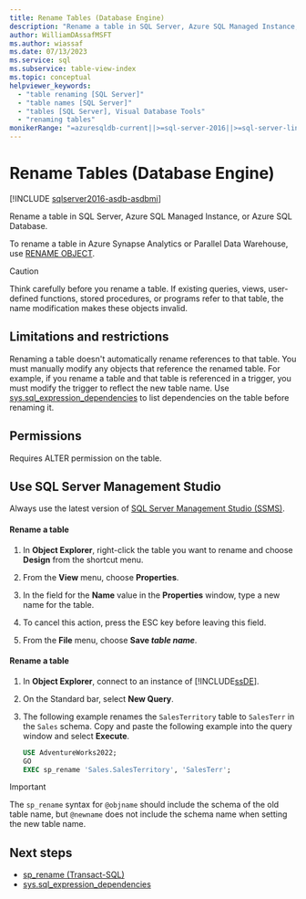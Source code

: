 ```yaml
---
title: Rename Tables (Database Engine)
description: "Rename a table in SQL Server, Azure SQL Managed Instance, or Azure SQL Database."
author: WilliamDAssafMSFT
ms.author: wiassaf
ms.date: 07/13/2023
ms.service: sql
ms.subservice: table-view-index
ms.topic: conceptual
helpviewer_keywords:
  - "table renaming [SQL Server]"
  - "table names [SQL Server]"
  - "tables [SQL Server], Visual Database Tools"
  - "renaming tables"
monikerRange: "=azuresqldb-current||>=sql-server-2016||>=sql-server-linux-2017||=azuresqldb-mi-current"
---
```


# Rename Tables (Database Engine)

[!INCLUDE [sqlserver2016-asdb-asdbmi](../../includes/applies-to-version/sqlserver2016-asdb-asdbmi.md)]

Rename a table in SQL Server, Azure SQL Managed Instance, or Azure SQL Database.

To rename a table in Azure Synapse Analytics or Parallel Data Warehouse, use [RENAME OBJECT](../../t-sql/statements/rename-transact-sql.md). 

> [!CAUTION]
> Think carefully before you rename a table. If existing queries, views, user-defined functions, stored procedures, or programs refer to that table, the name modification makes these objects invalid.

## <a id="Restrictions"></a> Limitations and restrictions
Renaming a table doesn't automatically rename references to that table. You must manually modify any objects that reference the renamed table. For example, if you rename a table and that table is referenced in a trigger, you must modify the trigger to reflect the new table name. Use [sys.sql_expression_dependencies](../../relational-databases/system-catalog-views/sys-sql-expression-dependencies-transact-sql.md) to list dependencies on the table before renaming it.

## <a id="Permissions"></a> Permissions

Requires ALTER permission on the table.

## <a id="SSMSProcedure"></a> Use SQL Server Management Studio

Always use the latest version of [SQL Server Management Studio (SSMS)](../../ssms/download-sql-server-management-studio-ssms.md).

#### Rename a table

1. In **Object Explorer**, right-click the table you want to rename and choose **Design** from the shortcut menu.

1. From the **View** menu, choose **Properties**.

1. In the field for the **Name** value in the **Properties** window, type a new name for the table.

1. To cancel this action, press the ESC key before leaving this field.

1. From the **File** menu, choose **Save _table name_**.


#### Rename a table

1. In **Object Explorer**, connect to an instance of [!INCLUDE[ssDE](../../includes/ssde-md.md)].  

1. On the Standard bar, select **New Query**.  

1. The following example renames the `SalesTerritory` table to `SalesTerr` in the `Sales` schema. Copy and paste the following example into the query window and select **Execute**.

    ```sql
    USE AdventureWorks2022;
    GO
    EXEC sp_rename 'Sales.SalesTerritory', 'SalesTerr';
    ```

> [!IMPORTANT]
> The `sp_rename` syntax for `@objname` should include the schema of the old table name, but `@newname` does not include the schema name when setting the new table name.

## Next steps

- [sp_rename (Transact-SQL)](../../relational-databases/system-stored-procedures/sp-rename-transact-sql.md)
- [sys.sql_expression_dependencies](../../relational-databases/system-catalog-views/sys-sql-expression-dependencies-transact-sql.md)